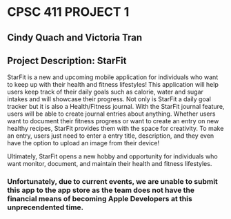 # CPSC 411 PROJECT 1

## Cindy Quach and Victoria Tran

## Project Description: StarFit

StarFit is a new and upcoming mobile application for individuals who want to keep up with their health and fitness lifestyles!
This application will help users keep track of their daily goals such as calorie, water and sugar intakes and will showcase their progress.
Not only is StarFit a daily goal tracker but it is also a Health/Fitness journal. 
With the StarFit journal feature, users will be able to create journal entries about anything.
Whether users want to document their fitness progress or want to create an entry on new healthy recipes, StarFit provides them with the space for creativity. 
To make an entry, users just need to enter a entry title, description, and they even have the option to upload an image from their device!

Ultimately, StarFit opens a new hobby and opportunity for individuals who want monitor, document, and maintain their health and fitness lifestyles. 


### Unfortunately, due to current events, we are unable to submit this app to the app store as the team does not have the financial means of becoming Apple Developers at this unprecendented time.  
